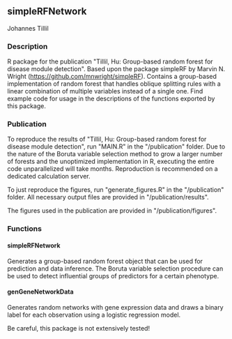 ## simpleRFNetwork
Johannes Tillil

### Description
R package for the publication "Tillil, Hu: Group-based random forest for disease module detection". Based upon the package simpleRF by Marvin N. Wright (https://github.com/mnwright/simpleRF). Contains a group-based implementation of random forest that handles oblique splitting rules with a linear combination of multiple variables instead of a single one. Find example code for usage in the descriptions of the functions exported by this package.

### Publication
To reproduce the results of "Tillil, Hu: Group-based random forest for disease module detection", run "MAIN.R" in the "/publication" folder. Due to the nature of the Boruta variable selection method to grow a larger number of forests and the unoptimized implementation in R, executing the entire code unparallelized will take months. Reproduction is recommended on a dedicated calculation server.

To just reproduce the figures, run "generate_figures.R" in the "/publication" folder. All necessary output files are provided in "/publication/results".

The figures used in the publication are provided in "/publication/figures".

### Functions
#### simpleRFNetwork
Generates a group-based random forest object that can be used for prediction and data inference. The Boruta variable selection procedure can be used to detect influential groups of predictors for a certain phenotype.

#### genGeneNetworkData
Generates random networks with gene expression data and draws a binary label for each observation using a logistic regression model.

Be careful, this package is not extensively tested!
